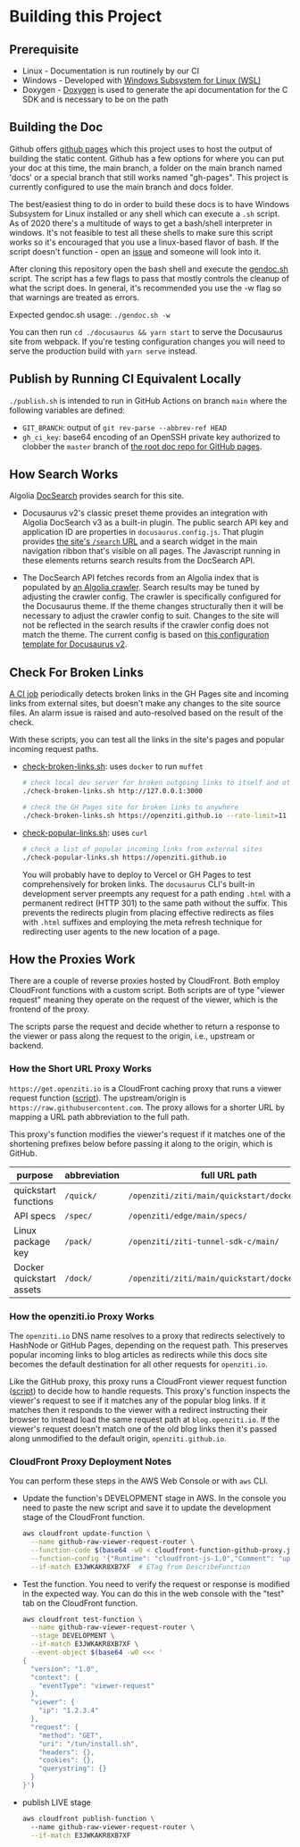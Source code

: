 # Building this Project

## Prerequisite

* Linux - Documentation is run routinely by our CI
* Windows - Developed with [Windows Subsystem for Linux (WSL)](https://docs.microsoft.com/en-us/windows/wsl/install-win10)
* Doxygen - [Doxygen](http://www.doxygen.nl/) is used to generate the api documentation for the C SDK and is
  necessary to be on the path

## Building the Doc

Github offers [github pages](https://pages.github.com/) which this project uses to host the output of building the
static content. Github has a few options for where you can put your doc at this time, the main branch, a folder on the
main branch named 'docs' or a special branch that still works named "gh-pages". This project is currently configured
to use the main branch and docs folder.

The best/easiest thing to do in order to build these docs is to have Windows Subsystem for Linux installed or any shell
which can execute a `.sh` script. As of 2020 there's a multitude of ways to get a bash/shell interpreter in windows.
It's not feasible to test all these shells to make sure this script works so it's encouraged that you use a linux-based
flavor of bash. If the script doesn't function - open an [issue](./issues) and someone will look into it.

After cloning this repository open the bash shell and execute the [gendoc.sh](./gendoc.sh) script. The script has a few
flags to pass that mostly controls the cleanup of what the script does. In general, it's recommended you use the -w flag
so that warnings are treated as errors. 

Expected gendoc.sh usage: `./gendoc.sh -w`

You can then run `cd ./docusaurus && yarn start` to serve the Docusaurus site from webpack. If you're testing configuration changes you will need to serve the production build with `yarn serve` instead.

## Publish by Running CI Equivalent Locally

`./publish.sh` is intended to run in GitHub Actions on branch `main` where the following variables are defined:

* `GIT_BRANCH`: output of `git rev-parse --abbrev-ref HEAD`
* `gh_ci_key`: base64 encoding of an OpenSSH private key authorized to clobber the `master` branch of [the root doc repo for GitHub pages](https://github.com/openziti/openziti.github.io/tree/master).

## How Search Works

Algolia [DocSearch](https://docsearch.algolia.com/) provides search for this site.

* Docusaurus v2's classic preset theme provides an integration with Algolia DocSearch v3 as a built-in plugin. The public search API key and application ID are properties in `docusaurus.config.js`. That plugin provides [the site's `/search` URL](/search) and a search widget in the main navigation ribbon that's visible on all pages. The Javascript running in these elements returns search results from the DocSearch API.

* The DocSearch API fetches records from an Algolia index that is populated by [an Algolia crawler](https://crawler.algolia.com/). Search results may be tuned by adjusting the crawler config. The crawler is specifically configured for the Docusaurus theme. If the theme changes structurally then it will be necessary to adjust the crawler config to suit. Changes to the site will not be reflected in the search results if the crawler config does not match the theme. The current config is based on [this configuration template for Docusaurus v2](https://docsearch.algolia.com/docs/templates/#docusaurus-v2-template).

## Check For Broken Links

[A CI job](https://github.com/openziti/ziti-doc/actions/workflows/check-links.yml) periodically detects broken links in the GH Pages site and incoming links from external sites, but doesn't make any changes to the site source files. An alarm issue is raised and auto-resolved based on the result of the check.

With these scripts, you can test all the links in the site's pages and popular incoming request paths.

* [check-broken-links.sh](./check-broken-links.sh): uses `docker` to run `muffet`

  ```bash
  # check local dev server for broken outgoing links to itself and other sites, excluding a few hosts that are sensitive to being hammered by a crawler
  ./check-broken-links.sh http://127.0.0.1:3000

  # check the GH Pages site for broken links to anywhere
  ./check-broken-links.sh https://openziti.github.io --rate-limit=11
  ```

* [check-popular-links.sh](./check-popular-links.sh): uses `curl`

  ```bash
  # check a list of popular incoming links from external sites
  ./check-popular-links.sh https://openziti.github.io
  ```

  You will probably have to deploy to Vercel or GH Pages to test comprehensively for broken links. The `docusaurus` CLI's built-in development server preempts any request for a path ending `.html` with a permanent redirect (HTTP 301) to the same path without the suffix. This prevents the redirects plugin from placing effective redirects as files with `.html` suffixes and employing the meta refresh technique for redirecting user agents to the new location of a page. 

## How the Proxies Work

There are a couple of reverse proxies hosted by CloudFront. Both employ CloudFront functions with a custom script. Both scripts are of type "viewer request" meaning they operate on the request of the viewer, which is the frontend of the proxy.

The scripts parse the request and decide whether to return a response to the viewer or pass along the request to the origin, i.e., upstream or backend.

### How the Short URL Proxy Works

`https://get.openziti.io` is a CloudFront caching proxy that runs a viewer request function ([script](./cloudfront-function-github-proxy.js)). The upstream/origin is `https://raw.githubusercontent.com`. The proxy allows for a shorter URL by mapping a URL path abbreviation to the full path.

This proxy's function modifies the viewer's request if it matches one of the shortening prefixes below before passing it along to the origin, which is GitHub.

|purpose|abbreviation|full URL path|
|---|---|---|
|quickstart functions|`/quick/`|`/openziti/ziti/main/quickstart/docker/image/`|
|API specs|`/spec/`|`/openziti/edge/main/specs/`|
|Linux package key|`/pack/`|`/openziti/ziti-tunnel-sdk-c/main/`
|Docker quickstart assets|`/dock/`|`/openziti/ziti/main/quickstart/docker/`|

### How the openziti.io Proxy Works

The `openziti.io` DNS name resolves to a proxy that redirects selectively to HashNode or GitHub Pages, depending on the request path. This preserves popular incoming links to blog articles as redirects while this docs site becomes the default destination for all other requests for `openziti.io`.

Like the GitHub proxy, this proxy runs a CloudFront viewer request function ([script](./cloudfront-function-blog-proxy.js)) to decide how to handle requests. This proxy's function inspects the viewer's request to see if it matches any of the popular blog links. If it matches then it responds to the viewer with a redirect instructing their browser to instead load the same request path at `blog.openziti.io`. If the viewer's request doesn't match one of the old blog links then it's passed along unmodified to the default origin, `openziti.github.io`.

### CloudFront Proxy Deployment Notes

You can perform these steps in the AWS Web Console or with `aws` CLI.

* Update the function's DEVELOPMENT stage in AWS. In the console you need to paste the new script and save it to update the development stage of the CloudFront function.

  ```bash
  aws cloudfront update-function \
    --name github-raw-viewer-request-router \
    --function-code $(base64 -w0 < cloudfront-function-github-proxy.js) \
    --function-config '{"Runtime": "cloudfront-js-1.0","Comment": "update function"}' \
    --if-match E3JWKAKR8XB7XF  # ETag from DescribeFunction
  ```

* Test the function. You need to verify the request or response is modified in the expected way. You can do this in the web console with the "test" tab on the CloudFront function.

  ```bash
  aws cloudfront test-function \
    --name github-raw-viewer-request-router \
    --stage DEVELOPMENT \
    --if-match E3JWKAKR8XB7XF \
    --event-object $(base64 -w0 <<< '
  {
    "version": "1.0",
    "context": {
      "eventType": "viewer-request"
    },
    "viewer": {
      "ip": "1.2.3.4"
    },
    "request": {
      "method": "GET",
      "uri": "/tun/install.sh",
      "headers": {},
      "cookies": {},
      "querystring": {}
    }
  }')
  ```

* publish LIVE stage

  ```bash
  aws cloudfront publish-function \      
    --name github-raw-viewer-request-router \
    --if-match E3JWKAKR8XB7XF
  ```

